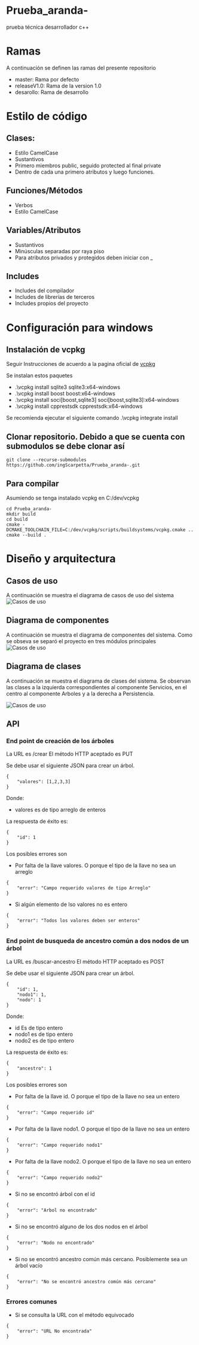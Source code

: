 ﻿# Prueba_aranda-
prueba técnica desarrollador c++

# Ramas
A continuación se definen las ramas del presente repositorio
* master: Rama por defecto
* releaseV1.0: Rama de la version 1.0
* desarollo: Rama de desarrollo

# Estilo de código
## Clases:
* Estilo CamelCase
* Sustantivos
* Primero miembros public, seguido protected al final private
* Dentro de cada una primero atributos y luego  funciones.

## Funciones/Métodos
* Verbos
* Estilo CamelCase

## Variables/Atributos
* Sustantivos
* Minúsculas separadas por raya piso
* Para atributos privados y protegidos deben iniciar con _

## Includes
* Includes del compilador
* Includes de librerías de terceros
* Includes propios del proyecto

# Configuración para windows
## Instalación de vcpkg
Seguir Instrucciones de acuerdo a la pagina oficial de [vcpkg](https://github.com/microsoft/vcpkg)

Se instalan estos paquetes
* .\vcpkg install sqlite3 sqlite3:x64-windows
* .\vcpkg install boost boost:x64-windows
* .\vcpkg install soci[boost,sqlite3] soci[boost,sqlite3]:x64-windows
* .\vcpkg install cpprestsdk cpprestsdk:x64-windows

Se recomienda ejecutar el siguiente comando
.\vcpkg integrate install

## Clonar repositorio. Debido a que se cuenta con submodulos se debe clonar así

```
git clone --recurse-submodules https://github.com/ingScarpetta/Prueba_aranda-.git
```

## Para compilar

Asumiendo se tenga instalado vcpkg en C:/dev/vcpkg

```
cd Prueba_aranda-
mkdir build
cd build
cmake -DCMAKE_TOOLCHAIN_FILE=C:/dev/vcpkg/scripts/buildsystems/vcpkg.cmake ..
cmake --build .
```

# Diseño y arquitectura

## Casos de uso

A continuación se muestra el diagrama de casos de uso del sistema
![Casos de uso](docs/img/v1.0.0/Modelo_casos_uso.png)

## Diagrama de componentes

A continuación se muestra el diagrama de componentes del sistema. Como se obseva se separó el proyecto en tres módulos principales
![Casos de uso](docs/img/v1.0.0/Diagrama_Componentes.png)


## Diagrama de clases

A continuación se muestra el diagrama de clases del sistema. Se observan las clases a la izquierda correspondientes al componente Servicios, en el centro al componente  Arboles y a la derecha a Persistencia.

![Casos de uso](docs/img/v1.0.0/Modelo_Clases.png)

## API

### End point de creación de los árboles

La URL es /crear
El método HTTP aceptado es PUT

Se debe usar el siguiente JSON para crear un árbol.

```
{
	"valores": [1,2,3,3]
}
```

Donde:
* valores es de tipo arreglo de enteros

La respuesta de éxito es:

```
{
	"id": 1
}
```

Los posibles errores son
* Por falta de la llave valores. O porque el tipo de la llave no sea un arreglo
```
{
	"error": "Campo requerido valores de tipo Arreglo"
}
```

* Si algún elemento de lso valores no es entero
```
{
	"error": "Todos los valores deben ser enteros"
}
```

### End point de busqueda de ancestro común a dos nodos de un árbol

La URL es /buscar-ancestro
El método HTTP aceptado es POST

Se debe usar el siguiente JSON para crear un árbol.

```
{
	"id": 1,
	"nodo1": 1,
	"nodo": 1
}
```

Donde:
* id Es de tipo entero
* nodo1 es de tipo entero
* nodo2 es de tipo entero

La respuesta de éxito es:

```
{
	"ancestro": 1
}
```

Los posibles errores son
* Por falta de la llave id. O porque el tipo de la llave no sea un entero
```
{
	"error": "Campo requerido id"
}
```

* Por falta de la llave nodo1. O porque el tipo de la llave no sea un entero
```
{
	"error": "Campo requerido nodo1"
}
```

* Por falta de la llave nodo2. O porque el tipo de la llave no sea un entero
```
{
	"error": "Campo requerido nodo2"
}
```

* Si no se encontró árbol con el id
```
{
	"error": "Arbol no encontrado"
}
```

* Si no se encontró alguno de los dos nodos en el árbol
```
{
	"error": "Nodo no encontrado"
}
```

* Si no se encontró ancestro común más cercano. Posiblemente sea un árbol vacío
```
{
	"error": "No se encontró ancestro común más cercano"
}
```

### Errores comunes
* Si se consulta la URL con el método equivocado
```
{
	"error": "URL No encontrada"
}
```

